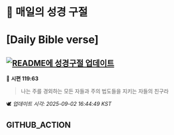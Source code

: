 # 🙏 매일의 성경 구절
# [Daily Bible verse]
## [![README에 성경구절 업데이트](https://github.com/DONGSUKA/first_test/actions/workflows/update-readme-bible.yml/badge.svg)](https://github.com/DONGSUKA/first_test/actions/workflows/update-readme-bible.yml)
<!-- START_BIBLE_VERSE -->
📖 **시편 119:63**
> 나는 주를 경외하는 모든 자들과 주의 법도들을 지키는 자들의 친구라

🕊️ _업데이트 시각: 2025-09-02 16:44:49 KST_
  <!-- END_BIBLE_VERSE -->
## GITHUB_ACTION
